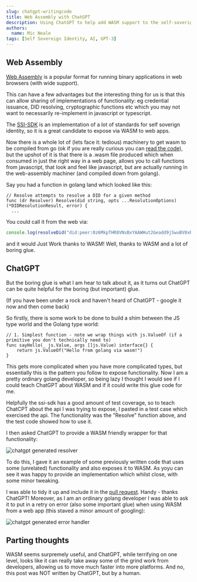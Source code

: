 ```yaml
---
slug: chatgpt-writingcode
title: Web Assembly with ChatGPT
description: Using ChatGPT to help add WASM support to the self-soverign identity SDK
authors:
  name: Mic Neale
tags: [Self Sovereign Identity, AI, GPT-3]
---
```


<head>
  <meta property="og:title" content="Web Assembly with ChatGPT" />
  <meta property="og:url" content='https://developer.tbd.website/blog/chatgpt-writingcode' />
   <meta name="twitter:card" content="summary" />
  <meta name="twitter:site" content="@tbddev" />
  <meta name="twitter:title" content="Web Assembly with ChatGPT" />
  <meta name="twitter:description" content="Using ChatGPT to help add WASM support to the self-soverign identity SDK" />
  <link rel="apple-touch-icon" href="https://developer.tbd.website/img/tbd-fav-icon-main.png" />
</head>


## Web Assembly

[Web Assembly](https://webassembly.org/) is a popular format for running binary applications in web browsers (with wide support).

This can have a few advantages but the interesting thing for us is that this can allow sharing of implementations of functionality: eg credential issuance, DID resolving, cryptographic functions etc which you may not want to necessarily re-implement in javascript or typescript.

The [SSI-SDK](https://github.com/TBD54566975/ssi-sdk) is an implementation of a lot of standards for self soverign identity, so it is a great candidate to expose via WASM to web apps. 

<!--truncate-->

Now there is a whole lot of (lets face it: tedious) machinery to get wasm to be compiled from go (ok if you are really curious you can [read the code](https://github.com/TBD54566975/ssi-sdk/pull/265/)), but the upshot of it is that there is a .wasm file produced which when consumed in just the right way in a web page, allows you to call functions from javascript, that look and feel like javascript, but are actually running in the web-assembly machiner (and compiled down from golang).

Say you had a function in golang land which looked like this: 

```golang 
// Resolve attempts to resolve a DID for a given method
func (dr Resolver) Resolve(did string, opts ...ResolutionOptions) (*DIDResolutionResult, error) {
  ...
```

You could call it from the web via:
```javascript
console.log(resolveDid("did:peer:0z6MkpTHR8VNsBxYAAWHut2Geadd9jSwuBV8xRoAnwWsdvktH"));
```

and it would Just Work thanks to WASM! 
Well, thanks to WASM and a lot of boring glue. 


## ChatGPT

But the boring glue is what I am hear to talk about it, as it turns out ChatGPT can be quite helpful for the boring (but important) glue. 

(If you have been under a rock and haven't heard of ChatGPT - google it now and then come back)

So firstly, there is some work to be done to build a shim between the JS type world and the Golang type world: 

```golang
// 1. Simplest function - note we wrap things with js.ValueOf (if a primitive you don't technically need to)
func sayHello(_ js.Value, args []js.Value) interface{} {
	return js.ValueOf("Hello from golang via wasm!")
}
```

This gets more complicated when you have more complicated types, but essentially this is the pattern you follow to expose functionality. 
Now I am a pretty ordinary golang developer, so being lazy I thought I would see if I could teach ChatGPT about WASM and if it could write this glue code for me. 

Helpfully the ssi-sdk has a good amount of test coverage, so to teach ChatCPT about the api I was trying to expose, I pasted in a test case which exercised the api. 
The functionality was the "Resolve" function above, and the test code showed how to use it. 

I then asked ChatGPT to provide a WASM friendly wrapper for that functionality:


![chatgpt generated resolver](/img/chatgpt_resolver.png)

To do this, I gave it an example of some previously written code that uses some (unrelated) functionality and also exposes it to WASM. 
As yoyu can see it was happy to provide an implementation which whilst close, with some minor tweaking. 

I was able to tidy it up and include it in the [pull request](https://github.com/TBD54566975/ssi-sdk/pull/265). Handy - thanks ChatGPT!
Moreover, as I am an ordinary golang developer I was able to ask it to put in a retry on error (also some important glue) when using WASM from a web app (this staved a minor amount of googling): 


![chatgpt generated error handler](/img/chatgpt_error.png)


## Parting thoughts

WASM seems surpremely useful, and ChatGPT, while terrifying on one level, looks like it can really take away some of the grind work from developers, allowing us to move much faster into more platforms. And no, this post was NOT written by ChatGPT, but by a human.

